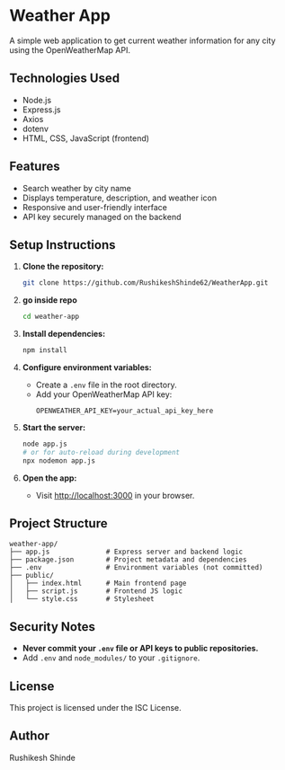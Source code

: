 # Weather App

A simple web application to get current weather information for any city using the OpenWeatherMap API.

## Technologies Used

- Node.js
- Express.js
- Axios
- dotenv
- HTML, CSS, JavaScript (frontend)

## Features

- Search weather by city name
- Displays temperature, description, and weather icon
- Responsive and user-friendly interface
- API key securely managed on the backend

## Setup Instructions

1. **Clone the repository:**

   ```sh
   git clone https://github.com/RushikeshShinde62/WeatherApp.git
   ```

2. **go inside repo**

   ```sh
   cd weather-app
   ```

3. **Install dependencies:**

   ```sh
   npm install
   ```

4. **Configure environment variables:**

   - Create a `.env` file in the root directory.
   - Add your OpenWeatherMap API key:
     ```env
     OPENWEATHER_API_KEY=your_actual_api_key_here
     ```

5. **Start the server:**

   ```sh
   node app.js
   # or for auto-reload during development
   npx nodemon app.js
   ```

6. **Open the app:**
   - Visit [http://localhost:3000](http://localhost:3000) in your browser.

## Project Structure

```
weather-app/
├── app.js              # Express server and backend logic
├── package.json        # Project metadata and dependencies
├── .env                # Environment variables (not committed)
├── public/
│   ├── index.html      # Main frontend page
│   ├── script.js       # Frontend JS logic
│   └── style.css       # Stylesheet
```

## Security Notes

- **Never commit your `.env` file or API keys to public repositories.**
- Add `.env` and `node_modules/` to your `.gitignore`.

## License

This project is licensed under the ISC License.

## Author

Rushikesh Shinde
